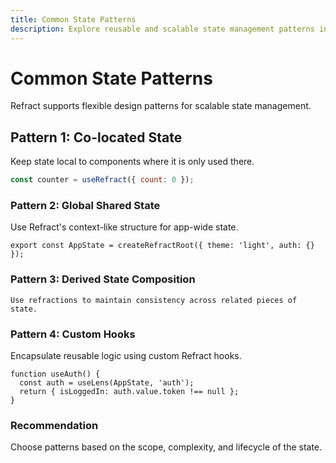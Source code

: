 ```yaml
---
title: Common State Patterns
description: Explore reusable and scalable state management patterns in Refract.
---
```


# Common State Patterns

Refract supports flexible design patterns for scalable state management.

## Pattern 1: Co-located State

Keep state local to components where it is only used there.

```js
const counter = useRefract({ count: 0 });
```
### Pattern 2: Global Shared State

Use Refract's context-like structure for app-wide state.
```
export const AppState = createRefractRoot({ theme: 'light', auth: {} });
```
### Pattern 3: Derived State Composition
```
Use refractions to maintain consistency across related pieces of state.
```
### Pattern 4: Custom Hooks
Encapsulate reusable logic using custom Refract hooks.
```
function useAuth() {
  const auth = useLens(AppState, 'auth');
  return { isLoggedIn: auth.value.token !== null };
}
```
### Recommendation
Choose patterns based on the scope, complexity, and lifecycle of the state.

